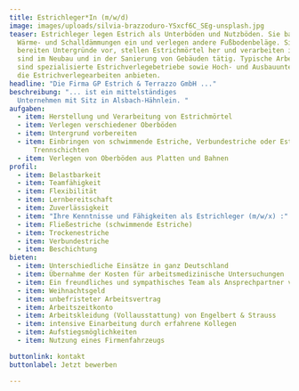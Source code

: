```yaml
---
title: Estrichleger*In (m/w/d)
image: images/uploads/silvia-brazzoduro-YSxcf6C_SEg-unsplash.jpg
teaser: Estrichleger legen Estrich als Unterböden und Nutzböden. Sie bauen
  Wärme- und Schalldämmungen ein und verlegen andere Fußbodenbeläge. Sie
  bereiten Untergründe vor, stellen Estrichmörtel her und verarbeiten ihn. Sie
  sind im Neubau und in der Sanierung von Gebäuden tätig. Typische Arbeitgeber
  sind spezialisierte Estrichverlegebetriebe sowie Hoch- und Ausbauunternehmen,
  die Estrichverlegearbeiten anbieten.
headline: "Die Firma GP Estrich & Terrazzo GmbH ..."
beschreibung: "... ist ein mittelständiges
  Unternehmen mit Sitz in Alsbach-Hähnlein. "
aufgaben:
  - item: Herstellung und Verarbeitung von Estrichmörtel
  - item: Verlegen verschiedener Oberböden
  - item: Untergrund vorbereiten
  - item: Einbringen von schwimmende Estriche, Verbundestriche oder Estriche auf
      Trennschichten
  - item: Verlegen von Oberböden aus Platten und Bahnen
profil:
  - item: Belastbarkeit
  - item: Teamfähigkeit
  - item: Flexibilität
  - item: Lernbereitschaft
  - item: Zuverlässigkeit
  - item: "Ihre Kenntnisse und Fähigkeiten als Estrichleger (m/w/x) :"
  - item: Fließestriche (schwimmende Estriche)
  - item: Trockenestriche
  - item: Verbundestriche
  - item: Beschichtung
bieten:
  - item: Unterschiedliche Einsätze in ganz Deutschland
  - item: Übernahme der Kosten für arbeitsmedizinische Untersuchungen
  - item: Ein freundliches und sympathisches Team als Ansprechpartner vor Ort
  - item: Weihnachtsgeld
  - item: unbefristeter Arbeitsvertrag
  - item: Arbeitszeitkonto
  - item: Arbeitskleidung (Vollausstattung) von Engelbert & Strauss
  - item: intensive Einarbeitung durch erfahrene Kollegen
  - item: Aufstiegsmöglichkeiten
  - item: Nutzung eines Firmenfahrzeugs

buttonlink: kontakt
buttonlabel: Jetzt bewerben

---
```

